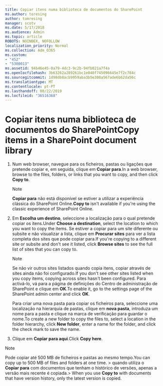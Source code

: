 ```yaml
---
title: Copiar itens numa biblioteca de documentos do SharePoint
ms.author: toresing
author: tomresing
manager: scotv
ms.date: 5/17/2018
ms.audience: Admin
ms.topic: article
ROBOTS: NOINDEX, NOFOLLOW
localization_priority: Normal
ms.collection: Adm_O365
ms.custom:
- "452"
- "5300013"
ms.assetid: 94b46e45-0a79-4dc3-9c2b-94fb021a7f4a
ms.openlocfilehash: 3b63262a289261bc1e040f745096645e7f2c784c
ms.sourcegitcommit: 1d98db8acb9959aba3b5e308a567ade6b62da56c
ms.translationtype: MT
ms.contentlocale: pt-PT
ms.lasthandoff: 08/22/2019
ms.locfileid: "36516368"
---
```

# <a name="copy-items-in-a-sharepoint-document-library"></a><span data-ttu-id="dd816-102">Copiar itens numa biblioteca de documentos do SharePoint</span><span class="sxs-lookup"><span data-stu-id="dd816-102">Copy items in a SharePoint document library</span></span>

1. <span data-ttu-id="dd816-103">Num web browser, navegue para os ficheiros, pastas ou ligações que pretende copiar e, em seguida, clique em **Copiar para**.</span><span class="sxs-lookup"><span data-stu-id="dd816-103">In a web browser, browse to the files, folders, or links that you want to copy, and then click **Copy to**.</span></span>

    > [!NOTE]
    > <span data-ttu-id="dd816-104">**Copiar para** não está disponível se estiver a utilizar a experiência clássica do SharePoint Online.</span><span class="sxs-lookup"><span data-stu-id="dd816-104">**Copy to** isn't available if you're using the classic experience of SharePoint Online.</span></span>
  
2. <span data-ttu-id="dd816-105">Em **Escolha um destino**, seleccione a localização para o qual pretende copiar os itens.</span><span class="sxs-lookup"><span data-stu-id="dd816-105">Under **Choose a destination**, select the location to which you want to copy the items.</span></span> <span data-ttu-id="dd816-106">Se estiver a copiar para um site diferente ou subsite e não visualizar a lista, clique em **Procurar sites** para ver a lista completa dos sites que pode copiar para.</span><span class="sxs-lookup"><span data-stu-id="dd816-106">If you're copying to a different site or subsite and don't see it listed, click **Browse sites** to see the full list of sites that you can copy to.</span></span>

    > [!NOTE]
    > <span data-ttu-id="dd816-107">Se não vir outros sites listados quando copia itens, copiar através de sites ainda não foi configurado.</span><span class="sxs-lookup"><span data-stu-id="dd816-107">If you don't see other sites listed when you copy items, copying across sites hasn't been configured.</span></span> <span data-ttu-id="dd816-108">Para activá-lo, vá para a página de definições do Centro de administração de SharePoint e clique em **OK**.</span><span class="sxs-lookup"><span data-stu-id="dd816-108">To enable it, go to the settings page of the SharePoint admin center and click **OK**.</span></span>
  
    <span data-ttu-id="dd816-109">Para criar uma nova pasta para copiar os ficheiros para, seleccione uma localização na hierarquia de pastas, clique em **nova pasta**, introduza um nome para a pasta e clique na marca de verificação para guardar o nome.</span><span class="sxs-lookup"><span data-stu-id="dd816-109">To create a new folder to copy the files to, select a location in the folder hierarchy, click **New folder**, enter a name for the folder, and click the check mark to save the name.</span></span>

3. <span data-ttu-id="dd816-110">Clique em **Copiar para aqui**.</span><span class="sxs-lookup"><span data-stu-id="dd816-110">Click **Copy here**.</span></span>

> [!NOTE]
> <span data-ttu-id="dd816-111">Pode copiar até 500 MB de ficheiros e pastas ao mesmo tempo.</span><span class="sxs-lookup"><span data-stu-id="dd816-111">You can copy up to 500 MB of files and folders at one time.</span></span> <span data-ttu-id="dd816-112">> quando utiliza o **Copiar para** com documentos que tenham o histórico de versões, apenas a versão mais recente é copiada.</span><span class="sxs-lookup"><span data-stu-id="dd816-112">>  When you use **Copy to** with documents that have version history, only the latest version is copied.</span></span>
  